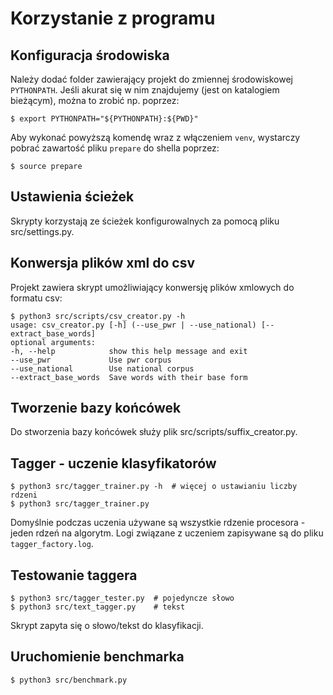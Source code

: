 # Korzystanie z programu


## Konfiguracja środowiska
Należy dodać folder zawierający projekt do zmiennej środowiskowej `PYTHONPATH`.
Jeśli akurat się w nim znajdujemy (jest on katalogiem bieżącym), można to zrobić np. poprzez:

    $ export PYTHONPATH="${PYTHONPATH}:${PWD}"


Aby wykonać powyższą komendę wraz z włączeniem `venv`, wystarczy pobrać zawartość pliku `prepare` do shella poprzez:

    $ source prepare


## Ustawienia ścieżek
Skrypty korzystają ze ścieżek konfigurowalnych za pomocą pliku src/settings.py.


## Konwersja plików xml do csv
Projekt zawiera skrypt umożliwiający konwersję plików xmlowych do formatu csv:

    $ python3 src/scripts/csv_creator.py -h
    usage: csv_creator.py [-h] (--use_pwr | --use_national) [--extract_base_words]
    optional arguments:
    -h, --help            show this help message and exit
    --use_pwr             Use pwr corpus
    --use_national        Use national corpus
    --extract_base_words  Save words with their base form


## Tworzenie bazy końcówek
Do stworzenia bazy końcówek służy plik src/scripts/suffix_creator.py.


## Tagger - uczenie klasyfikatorów

    $ python3 src/tagger_trainer.py -h  # więcej o ustawianiu liczby rdzeni
    $ python3 src/tagger_trainer.py

Domyślnie podczas uczenia używane są wszystkie rdzenie procesora - jeden rdzeń na algorytm. Logi związane z uczeniem zapisywane są do pliku `tagger_factory.log`.


## Testowanie taggera

    $ python3 src/tagger_tester.py  # pojedyncze słowo
    $ python3 src/text_tagger.py    # tekst

Skrypt zapyta się o słowo/tekst do klasyfikacji.


## Uruchomienie benchmarka

    $ python3 src/benchmark.py
